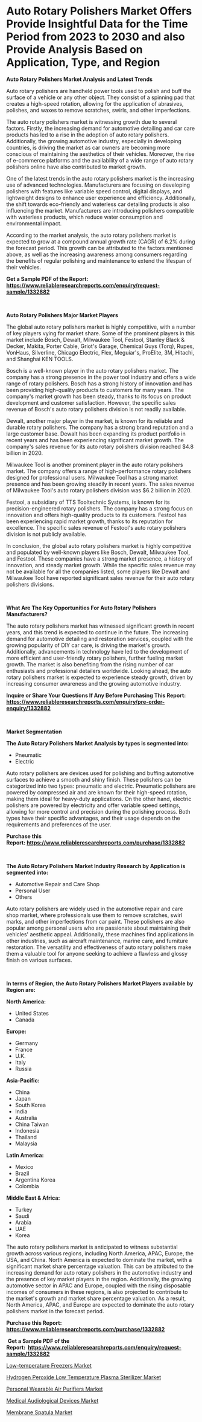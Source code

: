 <p><h1>Auto Rotary Polishers Market Offers Provide Insightful Data for the Time Period from 2023 to 2030 and also Provide Analysis Based on Application, Type, and Region</h1></p><p><strong>Auto Rotary Polishers Market Analysis and Latest Trends</strong></p>
<p><p>Auto rotary polishers are handheld power tools used to polish and buff the surface of a vehicle or any other object. They consist of a spinning pad that creates a high-speed rotation, allowing for the application of abrasives, polishes, and waxes to remove scratches, swirls, and other imperfections.</p><p>The auto rotary polishers market is witnessing growth due to several factors. Firstly, the increasing demand for automotive detailing and car care products has led to a rise in the adoption of auto rotary polishers. Additionally, the growing automotive industry, especially in developing countries, is driving the market as car owners are becoming more conscious of maintaining the aesthetics of their vehicles. Moreover, the rise of e-commerce platforms and the availability of a wide range of auto rotary polishers online have also contributed to market growth.</p><p>One of the latest trends in the auto rotary polishers market is the increasing use of advanced technologies. Manufacturers are focusing on developing polishers with features like variable speed control, digital displays, and lightweight designs to enhance user experience and efficiency. Additionally, the shift towards eco-friendly and waterless car detailing products is also influencing the market. Manufacturers are introducing polishers compatible with waterless products, which reduce water consumption and environmental impact.</p><p>According to the market analysis, the auto rotary polishers market is expected to grow at a compound annual growth rate (CAGR) of 6.2% during the forecast period. This growth can be attributed to the factors mentioned above, as well as the increasing awareness among consumers regarding the benefits of regular polishing and maintenance to extend the lifespan of their vehicles.</p></p>
<p><strong>Get a Sample PDF of the Report:&nbsp; <a href="https://www.reliableresearchreports.com/enquiry/request-sample/1332882">https://www.reliableresearchreports.com/enquiry/request-sample/1332882</a></strong></p>
<p>&nbsp;</p>
<p><strong>Auto Rotary Polishers Major Market Players</strong></p>
<p><p>The global auto rotary polishers market is highly competitive, with a number of key players vying for market share. Some of the prominent players in this market include Bosch, Dewalt, Milwaukee Tool, Festool, Stanley Black & Decker, Makita, Porter Cable, Griot's Garage, Chemical Guys (Torq), Rupes, VonHaus, Silverline, Chicago Electric, Flex, Meguiar's, ProElite, 3M, Hitachi, and Shanghai KEN TOOLS.</p><p>Bosch is a well-known player in the auto rotary polishers market. The company has a strong presence in the power tool industry and offers a wide range of rotary polishers. Bosch has a strong history of innovation and has been providing high-quality products to customers for many years. The company's market growth has been steady, thanks to its focus on product development and customer satisfaction. However, the specific sales revenue of Bosch's auto rotary polishers division is not readily available.</p><p>Dewalt, another major player in the market, is known for its reliable and durable rotary polishers. The company has a strong brand reputation and a large customer base. Dewalt has been expanding its product portfolio in recent years and has been experiencing significant market growth. The company's sales revenue for its auto rotary polishers division reached $4.8 billion in 2020.</p><p>Milwaukee Tool is another prominent player in the auto rotary polishers market. The company offers a range of high-performance rotary polishers designed for professional users. Milwaukee Tool has a strong market presence and has been growing steadily in recent years. The sales revenue of Milwaukee Tool's auto rotary polishers division was $6.2 billion in 2020.</p><p>Festool, a subsidiary of TTS Tooltechnic Systems, is known for its precision-engineered rotary polishers. The company has a strong focus on innovation and offers high-quality products to its customers. Festool has been experiencing rapid market growth, thanks to its reputation for excellence. The specific sales revenue of Festool's auto rotary polishers division is not publicly available.</p><p>In conclusion, the global auto rotary polishers market is highly competitive and populated by well-known players like Bosch, Dewalt, Milwaukee Tool, and Festool. These companies have a strong market presence, a history of innovation, and steady market growth. While the specific sales revenue may not be available for all the companies listed, some players like Dewalt and Milwaukee Tool have reported significant sales revenue for their auto rotary polishers divisions.</p></p>
<p>&nbsp;</p>
<p><strong>What Are The Key Opportunities For Auto Rotary Polishers Manufacturers?</strong></p>
<p><p>The auto rotary polishers market has witnessed significant growth in recent years, and this trend is expected to continue in the future. The increasing demand for automotive detailing and restoration services, coupled with the growing popularity of DIY car care, is driving the market's growth. Additionally, advancements in technology have led to the development of more efficient and user-friendly rotary polishers, further fueling market growth. The market is also benefiting from the rising number of car enthusiasts and professional detailers worldwide. Looking ahead, the auto rotary polishers market is expected to experience steady growth, driven by increasing consumer awareness and the growing automotive industry.</p></p>
<p><strong>Inquire or Share Your Questions If Any Before Purchasing This Report: <a href="https://www.reliableresearchreports.com/enquiry/pre-order-enquiry/1332882">https://www.reliableresearchreports.com/enquiry/pre-order-enquiry/1332882</a></strong></p>
<p>&nbsp;</p>
<p><strong>Market Segmentation</strong></p>
<p><strong>The Auto Rotary Polishers Market Analysis by types is segmented into:</strong></p>
<p><ul><li>Pneumatic</li><li>Electric</li></ul></p>
<p><p>Auto rotary polishers are devices used for polishing and buffing automotive surfaces to achieve a smooth and shiny finish. These polishers can be categorized into two types: pneumatic and electric. Pneumatic polishers are powered by compressed air and are known for their high-speed rotation, making them ideal for heavy-duty applications. On the other hand, electric polishers are powered by electricity and offer variable speed settings, allowing for more control and precision during the polishing process. Both types have their specific advantages, and their usage depends on the requirements and preferences of the user.</p></p>
<p><strong>Purchase this Report:&nbsp;<a href="https://www.reliableresearchreports.com/purchase/1332882">https://www.reliableresearchreports.com/purchase/1332882</a></strong></p>
<p>&nbsp;</p>
<p><strong>The Auto Rotary Polishers Market Industry Research by Application is segmented into:</strong></p>
<p><ul><li>Automotive Repair and Care Shop</li><li>Personal User</li><li>Others</li></ul></p>
<p><p>Auto rotary polishers are widely used in the automotive repair and care shop market, where professionals use them to remove scratches, swirl marks, and other imperfections from car paint. These polishers are also popular among personal users who are passionate about maintaining their vehicles' aesthetic appeal. Additionally, these machines find applications in other industries, such as aircraft maintenance, marine care, and furniture restoration. The versatility and effectiveness of auto rotary polishers make them a valuable tool for anyone seeking to achieve a flawless and glossy finish on various surfaces.</p></p>
<p>&nbsp;</p>
<p><strong>In terms of Region, the Auto Rotary Polishers Market Players available by Region are:</strong></p>
<p>
    <p> <strong> North America: </strong>
        <ul>
            <li>United States</li>
            <li>Canada</li>
        </ul>
        </p> 
    <p> <strong> Europe: </strong>
        <ul>
            <li>Germany</li>
            <li>France</li>
            <li>U.K.</li>
            <li>Italy</li>
            <li>Russia</li>
        </ul>
        </p> 
    <p> <strong> Asia-Pacific: </strong>
        <ul>
            <li>China</li>
            <li>Japan</li>
            <li>South Korea</li>
            <li>India</li>
            <li>Australia</li>
            <li>China Taiwan</li>
            <li>Indonesia</li>
            <li>Thailand</li>
            <li>Malaysia</li>
        </ul>
        </p> 
    <p> <strong> Latin America: </strong>
        <ul>
            <li>Mexico</li>
            <li>Brazil</li>
            <li>Argentina Korea</li>
            <li>Colombia</li>
        </ul>
        </p> 
    <p> <strong> Middle East & Africa: </strong>
        <ul>
            <li>Turkey</li>
            <li>Saudi</li>
            <li>Arabia</li>
            <li>UAE</li>
            <li>Korea</li>
        </ul>
    </p>
    </p>
<p><p>The auto rotary polishers market is anticipated to witness substantial growth across various regions, including North America, APAC, Europe, the USA, and China. North America is expected to dominate the market, with a significant market share percentage valuation. This can be attributed to the increasing demand for auto rotary polishers in the automotive industry and the presence of key market players in the region. Additionally, the growing automotive sector in APAC and Europe, coupled with the rising disposable incomes of consumers in these regions, is also projected to contribute to the market's growth and market share percentage valuation. As a result, North America, APAC, and Europe are expected to dominate the auto rotary polishers market in the forecast period.</p></p>
<p><strong>Purchase this Report: <a href="https://www.reliableresearchreports.com/purchase/1332882">https://www.reliableresearchreports.com/purchase/1332882</a></strong></p>
<p>&nbsp;<strong>Get a Sample PDF of the Report:&nbsp;&nbsp;<a href="https://www.reliableresearchreports.com/enquiry/request-sample/1332882">https://www.reliableresearchreports.com/enquiry/request-sample/1332882</a></strong></p>
<p><strong></strong></p>
<p><p><a href="https://www.linkedin.com/pulse/low-temperature-freezers-market-challenges-opportunities-growth/">Low-temperature Freezers Market</a></p><p><a href="https://medium.com/@grab.track.out/hydrogen-peroxide-low-temperature-plasma-sterilizer-market-size-cagr-trends-2024-2030-ac61d53a6adc">Hydrogen Peroxide Low Temperature Plasma Sterilizer Market</a></p><p><a href="https://medium.com/@anilaxhafa2022/personal-wearable-air-purifiers-market-size-growth-forecast-2023-2030-0cbe0c3e8eae">Personal Wearable Air Purifiers Market</a></p><p><a href="https://www.linkedin.com/pulse/medical-audiological-devices-market-size-share-global-analysis/">Medical Audiological Devices Market</a></p><p><a href="https://www.linkedin.com/pulse/membrane-spatula-market-insights-players-forecast-till/">Membrane Spatula Market</a></p></p>